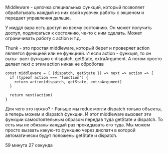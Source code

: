 Middleware - цепочка специальных функций, который позволяет обрабатывать каждый из них свой кусочек работы с экшеном и передает управления дальше.

У миддл вара есть доступ ко всему состоянию. Он может получить доступ, подписаться к состоянию, че-то с ним сделать. Может ограничивать работу с action и т.д.


Thunk - это простая middleware, который берет и проверяет action является функцией или не функцией. И если action - функция, то он вызы-
вает функцию с dispatch, getState, extraArgument. А потом просто делает next с этим action никак не оброботав

```
const middleware = ( {dispatch, getState }) => next => action => {
  if (typeof action === 'function') {
    return action(dispatch, getState, extraArgument)
  }

  return next(action)
}
```

Для чего это нужно? - Раньше мы redux могли dispatch только объекты, 
а теперь можем и dispatch функции. И этот middleware вызовет эти функции
самостоятельным образом передав туда getState и dispatch. То есть мы не обязаны каждый раз прокидывать его туда. Мы можем просто вызвать какую-то функцию через диспатч в которой автоматически будут положены  getState и dispatch.

59 минута 27 секунда